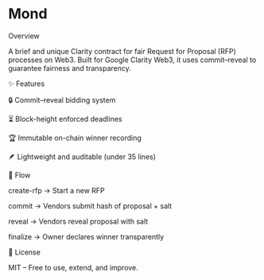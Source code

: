 # Mond
Overview

A brief and unique Clarity contract for fair Request for Proposal (RFP) processes on Web3. Built for Google Clarity Web3, it uses commit–reveal to guarantee fairness and transparency.

✨ Features

🔒 Commit–reveal bidding system

⏳ Block-height enforced deadlines

🏆 Immutable on-chain winner recording

🪶 Lightweight and auditable (under 35 lines)

🚀 Flow

create-rfp → Start a new RFP

commit → Vendors submit hash of proposal + salt

reveal → Vendors reveal proposal with salt

finalize → Owner declares winner transparently

📜 License

MIT – Free to use, extend, and improve.
